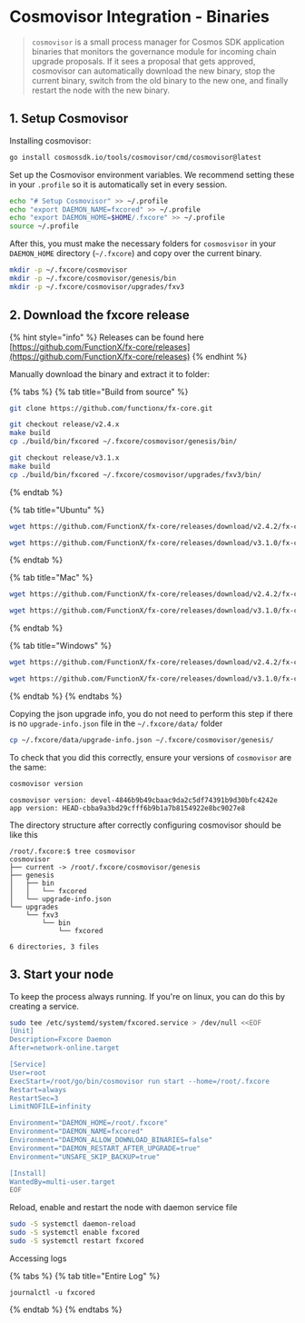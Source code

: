 # Cosmovisor Integration - Binaries

> `cosmovisor` is a small process manager for Cosmos SDK application binaries that monitors the governance module for incoming chain upgrade proposals. If it sees a proposal that gets approved, cosmovisor can automatically download the new binary, stop the current binary, switch from the old binary to the new one, and finally restart the node with the new binary.

## 1. Setup Cosmovisor

Installing cosmovisor:

```sh
go install cosmossdk.io/tools/cosmovisor/cmd/cosmovisor@latest
```

Set up the Cosmovisor environment variables. We recommend setting these in your `.profile` so it is automatically set in every session.

```sh
echo "# Setup Cosmovisor" >> ~/.profile
echo "export DAEMON_NAME=fxcored" >> ~/.profile
echo "export DAEMON_HOME=$HOME/.fxcore" >> ~/.profile
source ~/.profile
```

After this, you must make the necessary folders for `cosmosvisor` in your `DAEMON_HOME` directory (`~/.fxcore`) and copy over the current binary.

```sh
mkdir -p ~/.fxcore/cosmovisor
mkdir -p ~/.fxcore/cosmovisor/genesis/bin
mkdir -p ~/.fxcore/cosmovisor/upgrades/fxv3
```

## 2. Download the fxcore release

{% hint style="info" %}
Releases can be found here [https://github.com/FunctionX/fx-core/releases](https://github.com/FunctionX/fx-core/releases)
{% endhint %}

Manually download the binary and extract it to folder:

{% tabs %}
{% tab title="Build from source" %}
```sh
git clone https://github.com/functionx/fx-core.git
```

```sh
git checkout release/v2.4.x
make build
cp ./build/bin/fxcored ~/.fxcore/cosmovisor/genesis/bin/
```

```sh
git checkout release/v3.1.x
make build
cp ./build/bin/fxcored ~/.fxcore/cosmovisor/upgrades/fxv3/bin/
```
{% endtab %}

{% tab title="Ubuntu" %}
```sh
wget https://github.com/FunctionX/fx-core/releases/download/v2.4.2/fx-core_2.4.2_Linux_x86_64.tar.gz && tar -xvf fx-core_2.4.2_Linux_x86_64.tar.gz -C ~/.fxcore/cosmovisor/genesis/
```

```sh
wget https://github.com/FunctionX/fx-core/releases/download/v3.1.0/fx-core_3.1.0_Linux_x86_64.tar.gz && tar -xvf fx-core_3.1.0_Linux_x86_64.tar.gz -C ~/.fxcore/cosmovisor/upgrades/fxv3/
```
{% endtab %}

{% tab title="Mac" %}
```sh
wget https://github.com/FunctionX/fx-core/releases/download/v2.4.2/fx-core_2.4.2_Darwin_x86_64.tar.gz && tar -xvf fx-core_2.4.2_Darwin_x86_64.tar.gz -C ~/.fxcore/cosmovisor/genesis/
```

```sh
wget https://github.com/FunctionX/fx-core/releases/download/v3.1.0/fx-core_3.1.0_Darwin_x86_64.tar.gz && tar -xvf fx-core_3.1.0_Darwin_x86_64.tar.gz -C ~/.fxcore/cosmovisor/upgrades/fxv3/
```
{% endtab %}

{% tab title="Windows" %}
```sh
wget https://github.com/FunctionX/fx-core/releases/download/v2.4.2/fx-core_2.4.2_Windows_x86_64.zip && tar -xvf fx-core_2.4.2_Windows_x86_64.zip -C ~/.fxcore/cosmovisor/genesis/
```

```sh
wget https://github.com/FunctionX/fx-core/releases/download/v3.1.0/fx-core_3.1.0_Windows_x86_64.zip && tar -xvf fx-core_3.1.0_Windows_x86_64.zip -C ~/.fxcore/cosmovisor/upgrades/fxv3/
```
{% endtab %}
{% endtabs %}

Copying the json upgrade info, you do not need to perform this step if there is no `upgrade-info.json` file in the `~/.fxcore/data/` folder

```sh
cp ~/.fxcore/data/upgrade-info.json ~/.fxcore/cosmovisor/genesis/
```

To check that you did this correctly, ensure your versions of `cosmovisor` are the same:

```sh
cosmovisor version
```

```
cosmovisor version: devel-4846b9b49cbaac9da2c5df74391b9d30bfc4242e
app version: HEAD-cbba9a3bd29cfff6b9b1a7b8154922e8bc9027e8
```

The directory structure after correctly configuring cosmovisor should be like this

```
/root/.fxcore:$ tree cosmovisor
cosmovisor
├── current -> /root/.fxcore/cosmovisor/genesis
├── genesis
│   ├── bin
│   │   └── fxcored
│   └── upgrade-info.json
└── upgrades
    └── fxv3
        └── bin
            └── fxcored

6 directories, 3 files
```

## 3. Start your node

To keep the process always running. If you're on linux, you can do this by creating a service.

```sh
sudo tee /etc/systemd/system/fxcored.service > /dev/null <<EOF
[Unit]
Description=Fxcore Daemon
After=network-online.target

[Service]
User=root
ExecStart=/root/go/bin/cosmovisor run start --home=/root/.fxcore
Restart=always
RestartSec=3
LimitNOFILE=infinity

Environment="DAEMON_HOME=/root/.fxcore"
Environment="DAEMON_NAME=fxcored"
Environment="DAEMON_ALLOW_DOWNLOAD_BINARIES=false"
Environment="DAEMON_RESTART_AFTER_UPGRADE=true"
Environment="UNSAFE_SKIP_BACKUP=true"

[Install]
WantedBy=multi-user.target
EOF
```

Reload, enable and restart the node with daemon service file

```sh
sudo -S systemctl daemon-reload
sudo -S systemctl enable fxcored
sudo -S systemctl restart fxcored
```

Accessing logs

{% tabs %}
{% tab title="Entire Log" %}
```
journalctl -u fxcored
```
{% endtab %}
{% endtabs %}
